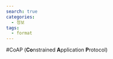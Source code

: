 ```yaml
---
search: true
categories: 
  - 정보
tags: 
  - format
---
```


#CoAP (**Co**nstrained **A**pplication **P**rotocol)

<!--stackedit_data:
eyJoaXN0b3J5IjpbLTYxNTIyNzgzMCwtMTM2NDk5MTk2M119
-->
